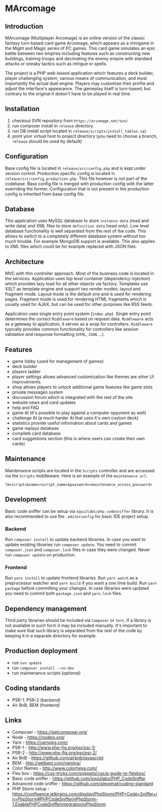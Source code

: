 # MArcomage

## Introduction

MArcomage (Multiplayer Arcomage) is an online version of the classic fantasy turn-based card game Arcomage, which appears as a minigame in the Might and Magic series of PC games.
This card game simulates an epic battle between two empires including features such as constructing new buildings, training troops and decimating the enemy empire with standard attacks or sneaky tactics such as intrigue or spells.

The project is a PHP web-based application which features a deck builder, player challenging system, various means of communication, and most importantly the actual duel engine.
Players may customize their profile and adjust the interface's appearance. The gameplay itself is turn-based, but contrary to the original it doesn't have to be played in real time.

## Installation

1. checkout SVN repository from `https://arcomage.net/svn/`
2. run composer install in `release` directory
3. run DB install script located in `release/scripts/install_tables.sql`
4. point your virtual host to project directory (you need to choose a branch, `release` should be used by default)

## Configuration

Base config file is located in `release/src/config.php` and is kept under version control. Production specific config is located in `release/src/config_production.php`.
This file however is not part of the codebase. Base config file is merged with production config with the latter overriding the former.
Configuration that is not present in the production config is inherited from base config file.
 
 ## Database
 
 This application uses MySQL database to store `instance data` (read and write data) and XML files to store `definition data` (read only).
 Low level database functionality is well separated from the rest of the code. This allows to switch to a completely different database system without too much trouble.
 For example MongoDB support is available. This also applies to XML files which could be for example replaced with JSON files.
 
 ## Architecture
 
 MVC with thin controller approach. Most of the business code is located in the services.
 Application uses top level container (dependency injection) which provides lazy load for all other objects via factory.
 Templates use XSLT as template engine and support two render modes: layout and fragment mode.
 Layout mode is the default one and is used for rendering pages.
 Fragment mode is used for rendering HTML fragments which is usually used for AJAX, but can be used for other purposes like RSS feeds.
 
 Application uses single entry point system (`index.php`). Single entry point determines the correct `Middleware` based on request data.
 `Middleware` acts as a gateway to application, it serves as a wrap for controllers. 
 `Middleware` typically provides common functionality for controllers like session validation
 and response formatting (`HTML`, `JSON` ...).
 
 ## Features
 
 * game lobby (used for management of games)
 * deck builder
 * players ladder
 * player settings allows advanced customization like themes are other UI improvements
 * shop allows players to unlock additional game features like game slots
 * private messages system
 * discussion forum which is integrated with the rest of the site
 * website news and card updates
 * help and FAQ
 * game AI (it's possible to play against a computer opponent as well)
 * challenge AI (a much harder AI that uses it's own custom deck)
 * statistics provide useful information about cards and games
 * game replays database
 * complete card database
 * card suggestions section (this is where users can create their own cards)
 
 ## Maintenance
 
 Maintenance scripts are located in the `Scripts` controller and are accessed via the `Scripts` middleware. 
 Here is an example of the `maintenance url`:
 
 `?m=scripts&name=<script_name>&password=<maintenance_access_password>`
 
 ## Development
 
 Basic code sniffer can be setup via `squizlabs/php_codesniffer` library. It is also recommended to use the `.editorconfig`
 for basic IDE project setup.
 
 ### Backend
 
 Run `composer install` to update backend libraries. In case you want to update existing libraries run `composer update`.
 You need to commit `composer.json` and `composer.lock` files in case they were changed. Never run `composer update` on production.
 
 ### Frontend
 
 Run `yarn install` to update frontend libraries. Run `yarn watch` as a preprocessor watcher and `yarn build` if you want a one time build.
 Run `yarn package` before committing your changes. In case libraries were updated you need to commit both `package.json` and `yarn.lock` files.
 
 ## Dependency management
 
 Third party libraries should be included via `Composer` or `Yarn`.
 If a library is not available in such form it may be included manually.
 It's important to make sure that such library is separated from the rest of the code by keeping it in a separate directory for example.
 
 ## Production deployment
 
 * run `svn update`
 * run `composer install --no-dev`
 * run maintenance scripts (optional)
 
 ## Coding standards
 
 * PSR-1, PSR-2 (backend)
 * Air BnB, BEM (frontend)
 
 ## Links
 
 * Composer - https://getcomposer.org/
 * Node - https://nodejs.org/
 * Yarn - https://yarnpkg.com/
 * PSR-1 - http://www.php-fig.org/psr/psr-1/
 * PSR-2 - http://www.php-fig.org/psr/psr-2/
 * Air BnB - https://github.com/airbnb/javascript
 * BEM - http://getbem.com/naming/
 * Color Names - http://www.colorhexa.com/
 * Flex box - https://css-tricks.com/snippets/css/a-guide-to-flexbox/
 * Basic code sniffer - https://github.com/squizlabs/PHP_CodeSniffer
 * Advanced code sniffer - https://github.com/slevomat/coding-standard
 * PHP Storm setup - https://confluence.jetbrains.com/display/PhpStorm/PHP+Code+Sniffer+in+PhpStorm#PHPCodeSnifferinPhpStorm-1.EnablePHPCodeSnifferintegrationinPhpStorm
